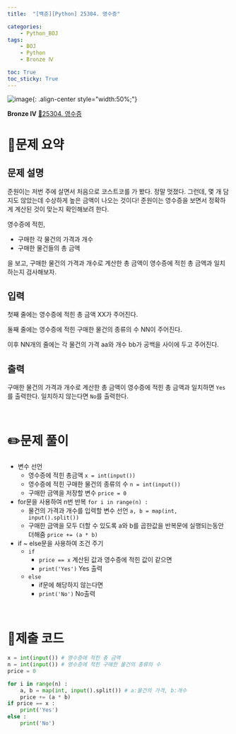 ```yaml
---
title:  "[백준][Python] 25304. 영수증" 

categories: 
    - Python_BOJ
tags: 
    - BOJ
    - Python
    - Bronze Ⅳ

toc: True
toc_sticky: True
---
```

![image](https://github.com/user-attachments/assets/32319fe8-99e9-4031-b5d1-9f1909b510dc){: .align-center style="width:50%;"}

**Bronze Ⅳ** 
[🔗25304. 영수증]('https://www.acmicpc.net/problem/25304')

# 📝문제 요약
## 문제 설명
준원이는 저번 주에 살면서 처음으로 코스트코를 가 봤다. 정말 멋졌다. 그런데, 몇 개 담지도 않았는데 수상하게 높은 금액이 나오는 것이다! 준원이는 영수증을 보면서 정확하게 계산된 것이 맞는지 확인해보려 한다.

영수증에 적힌,

- 구매한 각 물건의 가격과 개수
- 구매한 물건들의 총 금액

을 보고, 구매한 물건의 가격과 개수로 계산한 총 금액이 영수증에 적힌 총 금액과 일치하는지 검사해보자.

## 입력
첫째 줄에는 영수증에 적힌 총 금액 XX가 주어진다.

둘째 줄에는 영수증에 적힌 구매한 물건의 종류의 수 NN이 주어진다.

이후 NN개의 줄에는 각 물건의 가격 aa와 개수 bb가 공백을 사이에 두고 주어진다.

## 출력
구매한 물건의 가격과 개수로 계산한 총 금액이 영수증에 적힌 총 금액과 일치하면 `Yes`를 출력한다. 일치하지 않는다면 `No`를 출력한다.


<br>

# ✏️문제 풀이
- 변수 선언
    - 영수증에 적힌 총금액 `x = int(input())`
    - 영수증에 적힌 구매한 물건의 종류의 수 `n = int(input())`
    - 구매한 금액을 저장할 변수 `price = 0`
- for문을 사용하여 n번 반복 `for i in range(n) :`
    - 물건의 가격과 개수를 입력할 변수 선언 `a, b = map(int, input().split())`
    - 구매한 금액을 모두 더할 수 있도록 
    a와 b를 곱한값을 반복문에 실행되는동안 더해줌 `price += (a * b)`
- if ~ else문을 사용하여 조건 주기
    - `if`
        - `price == x`  계산된 값과 영수증에 적힌 값이 같으면
        - `print('Yes')`  Yes 출력
    - `else`
        - if문에 해당하지 않는다면
        - `print('No')`  No출력

<br>

# 💯제출 코드
```python
x = int(input()) # 영수증에 적힌 총 금액
n = int(input()) # 영수증에 적힌 구매한 물건의 종류의 수
price = 0

for i in range(n) :
    a, b = map(int, input().split()) # a:물건의 가격, b:개수
    price += (a * b)
if price == x :
    print('Yes')
else :
    print('No')
```
